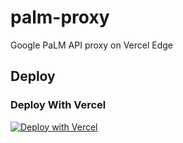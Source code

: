 
# palm-proxy
Google PaLM API proxy on Vercel Edge

## Deploy

### Deploy With Vercel

[![Deploy with Vercel](https://vercel.com/button)](https://vercel.com/new/clone?repository-url=https%3A%2F%2Fgithub.com%2Fantergone%2Fpalm-proxy)
